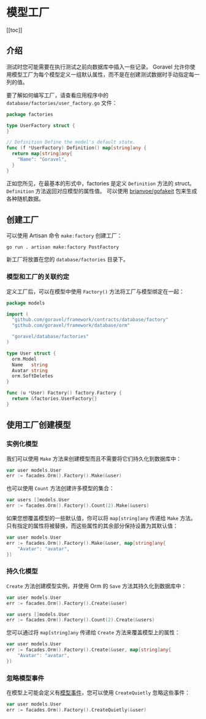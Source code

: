 # 模型工厂

[[toc]]

## 介绍

测试时您可能需要在执行测试之前向数据库中插入一些记录。 Goravel 允许你使用模型工厂为每个模型定义一组默认属性，而不是在创建测试数据时手动指定每一列的值。

要了解如何编写工厂，请查看应用程序中的 `database/factories/user_factory.go` 文件：

```go
package factories

type UserFactory struct {
}

// Definition Define the model's default state.
func (f *UserFactory) Definition() map[string]any {
  return map[string]any{
    "Name": "Goravel",
  }
}
```

正如您所见，在最基本的形式中，factories 是定义 `Definition` 方法的 struct。 `Definition` 方法返回对应模型的属性值。 可以使用 [brianvoe/gofakeit](https://github.com/brianvoe/gofakeit) 包来生成各种随机数据。

## 创建工厂

可以使用 Artisan 命令 `make:factory` 创建工厂：

```
go run . artisan make:factory PostFactory
```

新工厂将放置在您的 `database/factories` 目录下。

### 模型和工厂的关联约定

定义工厂后，可以在模型中使用 `Factory()` 方法将工厂与模型绑定在一起：

```go
package models

import (
  "github.com/goravel/framework/contracts/database/factory"
  "github.com/goravel/framework/database/orm"

  "goravel/database/factories"
)

type User struct {
  orm.Model
  Name   string
  Avatar string
  orm.SoftDeletes
}

func (u *User) Factory() factory.Factory {
  return &factories.UserFactory{}
}
```

## 使用工厂创建模型

### 实例化模型

我们可以使用 `Make` 方法来创建模型而且不需要将它们持久化到数据库中：

```go
var user models.User
err := facades.Orm().Factory().Make(&user)
```

也可以使用 `Count` 方法创建许多模型的集合：

```go
var users []models.User
err := facades.Orm().Factory().Count(2).Make(&users)
```

如果您想覆盖模型的一些默认值，你可以将 `map[string]any` 传递给 `Make` 方法。 只有指定的属性将被替换，而这些属性的其余部分保持设置为其默认值：

```go
var user models.User
err := facades.Orm().Factory().Make(&user, map[string]any{
    "Avatar": "avatar",
})
```

### 持久化模型

`Create` 方法创建模型实例，并使用 Orm 的 `Save` 方法其持久化到数据库中：

```go
var user models.User
err := facades.Orm().Factory().Create(&user)

var users []models.User
err := facades.Orm().Factory().Count(2).Create(&users)
```

您可以通过将 `map[string]any` 传递给 `Create` 方法来覆盖模型上的属性：

```go
var user models.User
err := facades.Orm().Factory().Create(&user, map[string]any{
    "Avatar": "avatar",
})
```

### 忽略模型事件

在模型上可能会定义有[模型事件](../orm/getting-started.md#events)，您可以使用 `CreateQuietly` 忽略这些事件：

```go
var user models.User
err := facades.Orm().Factory().CreateQuietly(&user)
```
